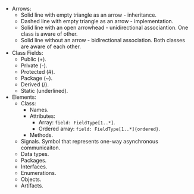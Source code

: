 - Arrows:
  - Solid line with empty triangle as an arrow - inheritance.
  - Dashed line with empty triangle as an arrow - implementation.
  - Solid line with an open arrowhead - unidirectional associantion. One class is aware of other.
  - Solid line without an arrow - bidirectional association. Both classes are aware of each other.
- Class Fields:
  - Public (+).
  - Private (-).
  - Protected (#).
  - Package (~).
  - Derived (/).
  - Static (underlined).
- Elements:
  - Class:
    - Names.
    - Attributes:
      - Array: `field: FieldType[1..*]`.
      - Ordered array: `field: FieldType[1..*]{ordered}`.
    - Methods.
  - Signals. Symbol that represents one-way asynchronous communicaiton.
  - Data types.
  - Packages.
  - Interfaces.
  - Enumerations.
  - Objects.
  - Artifacts.
